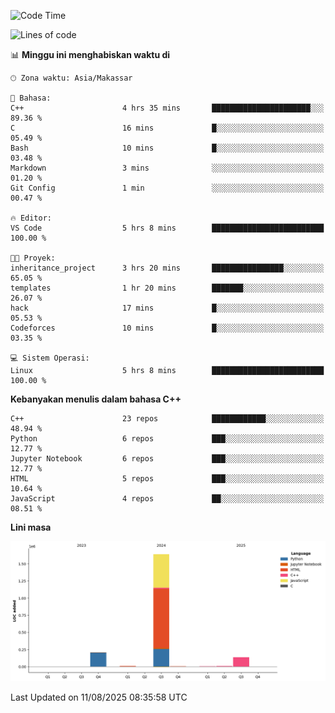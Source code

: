 <!--START_SECTION:waka-->
![Code Time](http://img.shields.io/badge/Code%20Time-400%20hrs%2010%20mins-blue)

![Lines of code](https://img.shields.io/badge/Sejak%20Hello%20World%20aku%20telah%20menulis-2.0%20million%20baris%20kode-blue)

📊 **Minggu ini menghabiskan waktu di** 

```text
🕑︎ Zona waktu: Asia/Makassar

💬 Bahasa: 
C++                      4 hrs 35 mins       ██████████████████████░░░   89.36 % 
C                        16 mins             █░░░░░░░░░░░░░░░░░░░░░░░░   05.49 % 
Bash                     10 mins             █░░░░░░░░░░░░░░░░░░░░░░░░   03.48 % 
Markdown                 3 mins              ░░░░░░░░░░░░░░░░░░░░░░░░░   01.20 % 
Git Config               1 min               ░░░░░░░░░░░░░░░░░░░░░░░░░   00.47 % 

🔥 Editor: 
VS Code                  5 hrs 8 mins        █████████████████████████   100.00 % 

🐱‍💻 Proyek: 
inheritance_project      3 hrs 20 mins       ████████████████░░░░░░░░░   65.05 % 
templates                1 hr 20 mins        ███████░░░░░░░░░░░░░░░░░░   26.07 % 
hack                     17 mins             █░░░░░░░░░░░░░░░░░░░░░░░░   05.53 % 
Codeforces               10 mins             █░░░░░░░░░░░░░░░░░░░░░░░░   03.35 % 

💻 Sistem Operasi: 
Linux                    5 hrs 8 mins        █████████████████████████   100.00 % 
```

**Kebanyakan menulis dalam bahasa C++** 

```text
C++                      23 repos            ████████████░░░░░░░░░░░░░   48.94 % 
Python                   6 repos             ███░░░░░░░░░░░░░░░░░░░░░░   12.77 % 
Jupyter Notebook         6 repos             ███░░░░░░░░░░░░░░░░░░░░░░   12.77 % 
HTML                     5 repos             ███░░░░░░░░░░░░░░░░░░░░░░   10.64 % 
JavaScript               4 repos             ██░░░░░░░░░░░░░░░░░░░░░░░   08.51 % 
```



**Lini masa**

![Lines of Code chart](https://raw.githubusercontent.com/yusuf601/yusuf601/main/assets/bar_graph.png)


 Last Updated on 11/08/2025 08:35:58 UTC
<!--END_SECTION:waka-->

